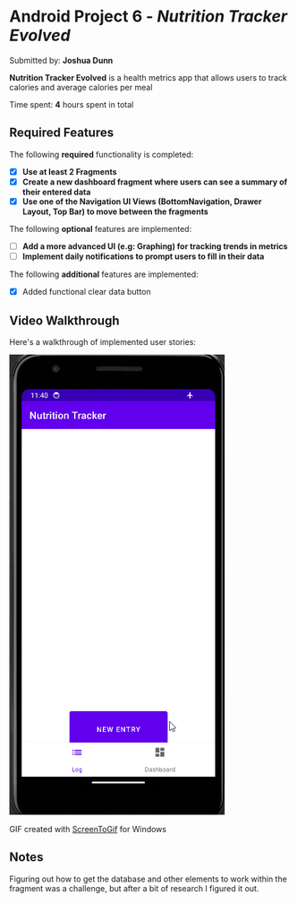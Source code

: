 # Android Project 6 - *Nutrition Tracker Evolved*

Submitted by: **Joshua Dunn**

**Nutrition Tracker Evolved** is a health metrics app that allows users to track calories and average calories per meal

Time spent: **4** hours spent in total

## Required Features

The following **required** functionality is completed:

- [x] **Use at least 2 Fragments**
- [x] **Create a new dashboard fragment where users can see a summary of their entered data**
- [x] **Use one of the Navigation UI Views (BottomNavigation, Drawer Layout, Top Bar) to move between the fragments**

The following **optional** features are implemented:

- [ ] **Add a more advanced UI (e.g: Graphing) for tracking trends in metrics**
- [ ] **Implement daily notifications to prompt users to fill in their data**

The following **additional** features are implemented:

- [x] Added functional clear data button

## Video Walkthrough

Here's a walkthrough of implemented user stories:

<img src='https://github.com/JoshDunn88/CS388Project6/blob/main/NutritionTrackerP2.gif' title='Video Walkthrough' width='' alt='Video Walkthrough' />

<!-- Replace this with whatever GIF tool you used! -->
GIF created with [ScreenToGif](https://www.screentogif.com/) for Windows
<!-- Recommended tools:
[Kap](https://getkap.co/) for macOS
[ScreenToGif](https://www.screentogif.com/) for Windows
[peek](https://github.com/phw/peek) for Linux. -->

## Notes

Figuring out how to get the database and other elements to work within the fragment was a challenge, but after a bit of research I figured it out.



